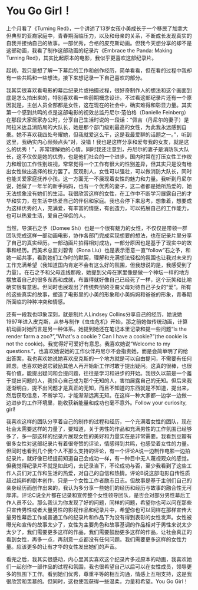 # You Go Girl！

 
上个月看了《Turning Red》，一个讲述了13岁女孩小美成长于一个移民了加拿大但典型的亚裔家庭中，青春期面临压力，以及和母亲的关系，不断成长发现真实的自我并接纳自己的故事。一部优秀，合格的皮克斯动画。但我今天想分享的却不是这部动画，我看了制作这部动画的纪录片《Embrace the Panda: Making Turning Red》，其实比起原本的电影，我似乎更喜欢这部纪录片。  
  
起初，我只是想了解一下幕后的工作和创作经历，简单看看，但在看的过程中我却有一些共鸣和一些想法，接下来想记录一下自己喜欢的部分。  
  
我其实很喜欢看电影的幕后纪录片或拍摄过程，很好奇制作人的想法和这个画面到底是怎么拍出来的，特别喜欢看一些前期概念设计。不过看这部纪录片还有一个原因就是，主创人员全部都是女性，这在现在的社会中，确实难得和彰显力量。其实第一个感到共鸣的点是这部电影的视效总监丹尼尔·范伯格（Danielle Feinberg）在那段大家居家办公时，分享自己生活时说的一段话：“佩吉（丹尼尔的妻子）是阿拉米达县消防局的大队长，她是那个部门级别最高的女性，为此我永远感到自豪。她不喜欢我四处夸耀她，但我就爱这么干，这是我最爱聊的话题之一。”，听到这里，我确实内心频频点头“对，没错！我也是这样分享和爱夸我的女友，就是这么的优秀！”，非常理解她的心情。同时我还注意到，丹尼尔的妻子是消防队大队长，这不仅仅是她的优秀，也是他们社会的一个进步。国内时常在打压女性工作权力和增加工作性别歧视，常常觉得一个工作有很大的性别差异，但其实只是没有给出女性做出选择的权力罢了。反观别人，女性可以强壮，可以做消防大队长，同时也能关爱家庭抚养小孩。这一方面无一不展现着女性的魅力和力量。我听到丹尼尔说，她做了一年半的新手妈妈，也有一个优秀的妻子，这二者都是她所热爱的，她无法想象没有她们的生活。我很欣赏这样的女性，在工作中不断学习展露自己的才华和实力，在生活中热爱自己的伴侣和家庭。我也会停下来思考，想象着，想要成为这样优秀的人，充满爱，有丰富的情感，有创造力，可以拓展自己的工作能力，也可以热爱生活，爱自己伴侣的人。  
   
当然，导演石之予（Domee Shi）也是一个很有魅力的女性，不仅仅是带领一群团队完成这样一部动画电影，协作各部门完成实现想要的想法，也在纪录片里分享了自己的真实经历。一部动画片拍得相对成功，一部分原因也是基于了现实中的故事和经历。而美术总监刘碧青（Rona Liu）也是表示愿意一直“follow”石之予，和她一起共事，看到她们工作时的默契，理解和充满想法轻松的氛围也让我对未来的工作充满希望（我知道国内肯定不会有这么好的氛围，但我想说的是，我感受到了力量）。在石之予和父母连线那段，她提到父母在家里像是做一个神坛一样的地方摆放着自己的很多东西和成就，布置得就好像自己已经死了一样，这个玩笑和比喻确实很有意思。但同时也展现出了传统典型的亚裔父母对待自己子女的“爱”。所有的这些真实的故事，塑造了电影里的小美的形象和小美妈妈和爸爸的形象，青春期所面临的种种冲突和情感。  

还有一段我也印象深刻，就是制片人Lindsey Collins分享自己的经历，她说她1997年进入皮克斯，从参与制作《虫虫危机》开始，那之前她做传统动画，计算机动画对她而言是另一种体系。她提到她还在笔记本里记录和提一些问题“Is the render farm a zoo?”,“What's a cookie？Can I have a cookie?”(the cookie is not the cookie)。我觉得好可爱好有意思。我喜欢她说“Welcome to my questions.”，也喜欢她说她的工作伙伴丹尼尔不会指责她，而是会简单明了的给出答案，我也喜欢她说她喜欢皮克斯的一个地方就是可以自由提问，不需要有任何顾虑，也喜欢她说它鼓励其他人再开始新工作时敢于提出疑问。这真的很棒，也很有价值，能提出疑问和会提问题，往往是学习和进步的开始。我很久以前是一个羞于提出问题的人，我担心自己成为那个无知的人，害怕展露自己的无知。但后来我逐渐明白，提不出问题才是真正的无知，而且不知道的东西就是不知道，提出来，然后获取信息，不断学习，才能渐渐远离无知。在这样一种大家都一边学一边做一边进步的工作环境里，能收获新能量和成功也毫不意外。Follow your curiosity, girl!
  
我喜欢这样的团队分享着自己的制作的过程和经历，一个充满着女性的团队，现在社会太需要这样的力量了，要知道，关于男性的作品和充满男性的工作氛围已经够多了，多一部这样的纪录片展现女性的美好和力量实在是非常需要。我看到豆瓣有很多女性对这部纪录片有着很夸赞的评论，情感得到共鸣，也感受着女性的力量。但同时也看到几个我个人不那么支持的评论，有一个评论A说一边制作电影一边拍纪录片，就好像已经提前知道自己会成功一样，有一种目中无人蔑视观众的感觉。但我觉得纪录片不就是如此吗，去记录当下，不论成功与否，至少我看到了这些工作人员们对工作和生活的热爱，对自己的自信和热情。评论B说这部电影自传性质超过纯粹的剧本创作，只是一个女性工作者励志日志。但故事是基于主创们自己的亲身经历而创作出来的，我认为多分享一些她们的经历和经历与故事的融合性无可厚非。评论C说全片都在记录和宣传整个女性领导团队，是否会对部分男性幕后工作人员不公。那么我认为你发现了好的问题，同样的问题，希望你也可以问在那些只宣传男性或者大量男性的影视作品和纪录片中，希望你也可以同样在那样宣传大量男性幕后工作或普通工作的纪录片和作品下为没有得到表彰的女性发声。女性被曝光和宣传的故事太少了，女性为主要角色和故事基调的作品相对于男性来说太少太少了，我们需要更多这样的作品，我们需要鼓励更多这样的作品，让社会真正的看到女性，再多一点，再刻意一点都没有任何问题。我们需要更多这样的女性力量。应该更多的让有才华的女性发出她们的声音。  
  
看完之后，我其实很感动，内心里其实喜欢这个纪录片多过原本的动画，我喜欢她们一起创作一部作品的过程和氛围，我也很希望自己以后可以在女性成员，领导更多的氛围下工作。看到她们优秀，尊重平等的相互沟通，情感上互相支持，这是我很欣赏和羡慕的。但同时，这也使我获得一些温柔，力量和希望。You Go Girl！
